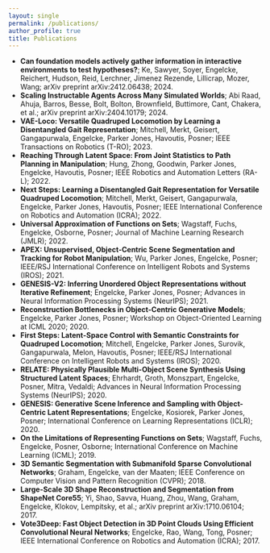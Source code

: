 ```yaml
---
layout: single
permalink: /publications/
author_profile: true
title: Publications
---
```


- **Can foundation models actively gather information in interactive environments to test hypotheses?**; Ke, Sawyer, Soyer, Engelcke, Reichert, Hudson, Reid, Lerchner, Jimenez Rezende, Lillicrap, Mozer, Wang; arXiv preprint arXiv:2412.06438; 2024.
- **Scaling Instructable Agents Across Many Simulated Worlds**; Abi Raad, Ahuja, Barros, Besse, Bolt, Bolton, Brownfield, Buttimore, Cant, Chakera, et al.; arXiv preprint arXiv:2404.10179; 2024.
- **VAE-Loco: Versatile Quadruped Locomotion by Learning a Disentangled Gait Representation**; Mitchell, Merkt, Geisert, Gangapurwala, Engelcke, Parker Jones, Havoutis, Posner; IEEE Transactions on Robotics (T-RO); 2023.
- **Reaching Through Latent Space: From Joint Statistics to Path Planning in Manipulation**; Hung, Zhong, Goodwin, Parker Jones, Engelcke, Havoutis, Posner; IEEE Robotics and Automation Letters (RA-L); 2022.
- **Next Steps: Learning a Disentangled Gait Representation for Versatile Quadruped Locomotion**; Mitchell, Merkt, Geisert, Gangapurwala, Engelcke, Parker Jones, Havoutis, Posner; IEEE International Conference on Robotics and Automation (ICRA); 2022.
- **Universal Approximation of Functions on Sets**; Wagstaff, Fuchs, Engelcke, Osborne, Posner; Journal of Machine Learning Research (JMLR); 2022.
- **APEX: Unsupervised, Object-Centric Scene Segmentation and Tracking for Robot Manipulation**; Wu, Parker Jones, Engelcke, Posner; IEEE/RSJ International Conference on Intelligent Robots and Systems (IROS); 2021.
- **GENESIS-V2: Inferring Unordered Object Representations without Iterative Refinement**; Engelcke, Parker Jones, Posner; Advances in Neural Information Processing Systems (NeurIPS); 2021.
- **Reconstruction Bottlenecks in Object-Centric Generative Models**; Engelcke, Parker Jones, Posner; Workshop on Object-Oriented Learning at ICML 2020; 2020.
- **First Steps: Latent-Space Control with Semantic Constraints for Quadruped Locomotion**; Mitchell, Engelcke, Parker Jones, Surovik, Gangapurwala, Melon, Havoutis, Posner; IEEE/RSJ International Conference on Intelligent Robots and Systems (IROS); 2020.
- **RELATE: Physically Plausible Multi-Object Scene Synthesis Using Structured Latent Spaces**; Ehrhardt, Groth, Monszpart, Engelcke, Posner, Mitra, Vedaldi; Advances in Neural Information Processing Systems (NeurIPS); 2020.
- **GENESIS: Generative Scene Inference and Sampling with Object-Centric Latent Representations**; Engelcke, Kosiorek, Parker Jones, Posner; International Conference on Learning Representations (ICLR); 2020.
- **On the Limitations of Representing Functions on Sets**; Wagstaff, Fuchs, Engelcke, Posner, Osborne; International Conference on Machine Learning (ICML); 2019.
- **3D Semantic Segmentation with Submanifold Sparse Convolutional Networks**; Graham, Engelcke, van der Maaten; IEEE Conference on Computer Vision and Pattern Recognition (CVPR); 2018.
- **Large-Scale 3D Shape Reconstruction and Segmentation from ShapeNet Core55**; Yi, Shao, Savva, Huang, Zhou, Wang, Graham, Engelcke, Klokov, Lempitsky, et al.; arXiv preprint arXiv:1710.06104; 2017.
- **Vote3Deep: Fast Object Detection in 3D Point Clouds Using Efficient Convolutional Neural Networks**; Engelcke, Rao, Wang, Tong, Posner; IEEE International Conference on Robotics and Automation (ICRA); 2017.
